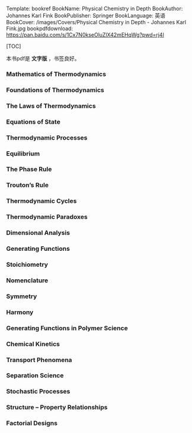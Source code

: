 Template: bookref
BookName: Physical Chemistry in Depth
BookAuthor: Johannes Karl Fink
BookPublisher: Springer
BookLanguage: 英语
BookCover: /images/Covers/Physical Chemistry in Depth - Johannes Karl Fink.jpg
bookpdfdownload: https://pan.baidu.com/s/1Cx7N0kseOluZlX42mEHqWg?pwd=rj4l 


[TOC]

本书pdf是 **文字版**  ，书签良好。

### Mathematics of Thermodynamics

### Foundations of Thermodynamics

### The Laws of Thermodynamics

### Equations of State

### Thermodynamic Processes

### Equilibrium

### The Phase Rule

### Trouton’s Rule

### Thermodynamic Cycles

### Thermodynamic Paradoxes

### Dimensional Analysis

### Generating Functions

### Stoichiometry

### Nomenclature

### Symmetry

### Harmony

### Generating Functions in Polymer Science

### Chemical Kinetics

### Transport Phenomena

### Separation Science

### Stochastic Processes

### Structure – Property Relationships

### Factorial Designs